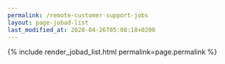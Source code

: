 ```yaml
---
permalink: /remote-customer-support-jobs
layout: page-jobad-list
last_modified_at: 2020-04-26T05:08:18+0200
---
```

{% include render_jobad_list.html permalink=page.permalink %}
